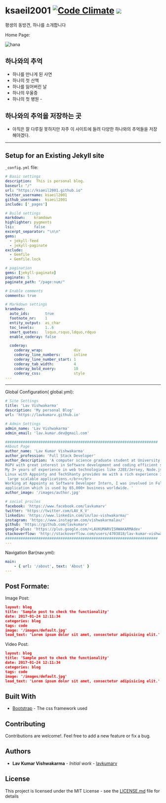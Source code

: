 # ksaeil2001 [![Code Climate](https://codeclimate.com/github/lavkumarv/feature-blog-jekyll/badges/gpa.svg)](https://codeclimate.com/github/lavkumarv/feature-blog-jekyll) <a href="https://codeclimate.com/github/lavkumarv/feature-blog-jekyll"><img src="https://codeclimate.com/github/lavkumarv/feature-blog-jekyll/badges/issue_count.svg" /></a>

평생의 동방견, 하나를 소개합니다

Home Page:

![hana](/images/하나.jpg)

## 하나와의 추억

 - 하나를 만나게 된 사연 
 - 하나의 첫 산책 
 - 하나를 잃어버린 날 
 - 하나의 우울증 
 - 하나의 첫 병원 -
## 하나와의 추억을 저장하는 곳

 - 아직은 잘 다루질 못하지만 자주 이 사이트에 들려 다양한 하나와의 추억들을 저장해야겠다.

---

## Setup for an Existing Jekyll site

`_config.yml` file:

``` yaml
# Basic settings
description:  This is personal blog.
baseurl: "/"
url: "https://ksaeil2001.github.io"
twitter_username: ksaeil2001
github_username:  ksaeil2001
include: ['_pages']

# Build settings
markdown:    kramdown
highlighter: pygments
lsi:         false
excerpt_separator: "\n\n"
gems:
  - jekyll-feed
  - jekyll-paginate
exclude:
  - Gemfile
  - Gemfile.lock

# pagination
gems: [jekyll-paginate]
paginate: 5
paginate_path: "/page:num/"

# Enable comments
comments: true

# Markdown settings
kramdown:
  auto_ids:       true
  footnote_nr:    1
  entity_output:  as_char
  toc_levels:     1..6
  smart_quotes:   lsquo,rsquo,ldquo,rdquo
  enable_coderay: false

  coderay:
    coderay_wrap:              div
    coderay_line_numbers:      inline
    coderay_line_number_start: 1
    coderay_tab_width:         4
    coderay_bold_every:        10
    coderay_css:               style
---
```
---
Global Configuration( global.yml):
``` yaml
# Site Settings
title: 'Lav Vishwakarma'
description: 'My personal Blog'
url: 'https://lavkumarv.github.io'

# Admin Settings
admin_name: 'Lav Vishwakarma'
admin_email: 'lav.kumar.dev@gmail.com'

#####################################################################
#About Page
author_name: 'Lav Kumar Vishwakarma'
author_profession: 'Full Stack Developer'
author_description: 'A computer science graduate student at University Institute of Technology,
RGPV with great interest in Software development and coding efficient software.</br></br>
My 3+ years of experience in web technologies like J2EE/Jersey, Node.js, Angular.js, c#, MongoDB, MySQL,
Linux with Appointy and TechShanty provides me with a rich experience in coding and maintaining
 large scalable applications.</br></br>
Working at Appointy as Software Developer Intern, I was involved in Full stack development of a SAAS
application which is used by 65,000+ business worldwide. '
author_image: '/images/author.jpg'

# social proiles
facebook: 'https://www.facebook.com/lavkumarv'
twitter: 'https://twitter.com/LAV_K_V'
linkedin: 'https://www.linkedin.com/in/lav-vishwakarma/'
instagram: 'https://www.instagram.com/vishwakarmalav/'
github: 'https://github.com/lavkumarv'
google-plus: 'https://plus.google.com/+LAVKUMARVISHWAKARMAdev'
stackoverflow: 'http://stackoverflow.com/users/4703818/lav-kumar-vishwakarma'
#####################################################################
---
```
Navigation Bar(nav.yml):
``` yaml
main:
    - { url: '/about', text: 'About' }
---
```

## Post Formate:

Image Post:
``` json
layout: blog
title: 'Sample post to check the functionality'
date: 2017-01-24 12:11:34
categories: blog
tags: code
image: '/images/default.jpg'
lead_text: 'Lorem ipsum dolor sit amet, consectetur adipisicing elit.'
```
Video Post:
``` json
layout: blog
title: 'Sample post to check the functionality'
date: 2017-01-24 12:11:34
categories: blog
tags: code
image: '/images/default.jpg'
lead_text: 'Lorem ipsum dolor sit amet, consectetur adipisicing elit.'
```
## Built With

* [Bootstrap](http://getbootstrap.com/) - The css framework used

## Contributing

Contributions are welcome!. Feel free to add a new feature or fix a bug.

## Authors

* **Lav Kumar Vishwakarma** - *Initial work* - [lavkumarv](https://github.com/lavkumarv)

## License

This project is licensed under the MIT License - see the [LICENSE.md](LICENSE.md) file for details
